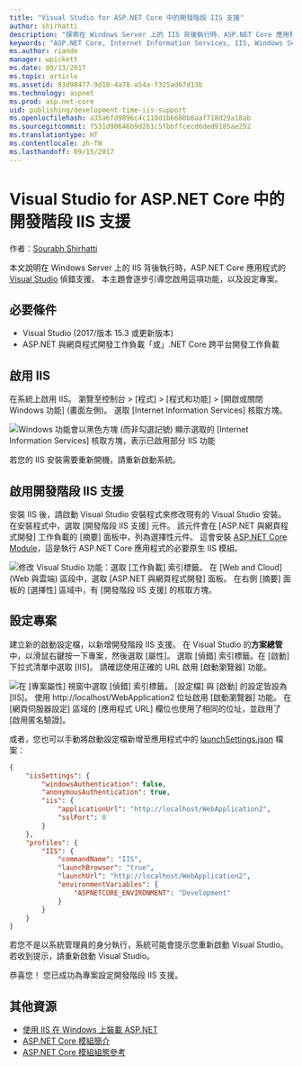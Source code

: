 ```yaml
---
title: "Visual Studio for ASP.NET Core 中的開發階段 IIS 支援"
author: shirhatti
description: "探索在 Windows Server 上的 IIS 背後執行時，ASP.NET Core 應用程式的偵錯支援。"
keywords: "ASP.NET Core, Internet Information Services, IIS, Windows Server, ASP.NET Core Module, 偵錯"
ms.author: riande
manager: wpickett
ms.date: 09/13/2017
ms.topic: article
ms.assetid: 83d98477-9d10-4a78-a54a-f325ad67d13b
ms.technology: aspnet
ms.prod: asp.net-core
uid: publishing/development-time-iis-support
ms.openlocfilehash: a35a6fd9896c4c110d1b6680b6aaf718d29a18ab
ms.sourcegitcommit: f531d90646b9d261c5fbbffcecd6ded9185ae292
ms.translationtype: HT
ms.contentlocale: zh-TW
ms.lasthandoff: 09/15/2017
---
```

# <a name="development-time-iis-support-in-visual-studio-for-aspnet-core"></a>Visual Studio for ASP.NET Core 中的開發階段 IIS 支援

作者：[Sourabh Shirhatti](https://twitter.com/sshirhatti)

本文說明在 Windows Server 上的 IIS 背後執行時，ASP.NET Core 應用程式的 [Visual Studio](https://www.visualstudio.com/vs/) 偵錯支援。 本主題會逐步引導您啟用這項功能，以及設定專案。

## <a name="prerequisites"></a>必要條件

* Visual Studio (2017/版本 15.3 或更新版本)
* ASP.NET 與網頁程式開發工作負載「或」.NET Core 跨平台開發工作負載

## <a name="enable-iis"></a>啟用 IIS

在系統上啟用 IIS。 瀏覽至控制台 > [程式] > [程式和功能] > [開啟或關閉 Windows 功能] (畫面左側)。 選取 [Internet Information Services] 核取方塊。

![Windows 功能會以黑色方塊 (而非勾選記號) 顯示選取的 [Internet Information Services] 核取方塊，表示已啟用部分 IIS 功能](development-time-iis-support/_static/enable_iis.png)

若您的 IIS 安裝需要重新開機，請重新啟動系統。

## <a name="enable-development-time-iis-support"></a>啟用開發階段 IIS 支援

安裝 IIS 後，請啟動 Visual Studio 安裝程式來修改現有的 Visual Studio 安裝。 在安裝程式中，選取 [開發階段 IIS 支援] 元件。 該元件會在 [ASP.NET 與網頁程式開發] 工作負載的 [摘要] 面板中，列為選擇性元件。 這會安裝 [ASP.NET Core Module](xref:fundamentals/servers/aspnet-core-module)，這是執行 ASP.NET Core 應用程式的必要原生 IIS 模組。

![修改 Visual Studio 功能：選取 [工作負載] 索引標籤。 在 [Web and Cloud]\(Web 與雲端\) 區段中，選取 [ASP.NET 與網頁程式開發] 面板。 在右側 [摘要] 面板的 [選擇性] 區域中，有 [開發階段 IIS 支援] 的核取方塊。](development-time-iis-support/_static/development_time_support.png)

## <a name="configure-the-project"></a>設定專案

建立新的啟動設定檔，以新增開發階段 IIS 支援。 在 Visual Studio 的**方案總管**中，以滑鼠右鍵按一下專案，然後選取 [屬性]。 選取 [偵錯] 索引標籤。在 [啟動] 下拉式清單中選取 [IIS]。 請確認使用正確的 URL 啟用 [啟動瀏覽器] 功能。

![在 [專案屬性] 視窗中選取 [偵錯] 索引標籤。 [設定檔] 與 [啟動] 的設定皆設為 [IIS]。 使用 http://localhost/WebApplication2 位址啟用 [啟動瀏覽器] 功能。 在 [網頁伺服器設定] 區域的 [應用程式 URL] 欄位也使用了相同的位址，並啟用了 [啟用匿名驗證]。](development-time-iis-support/_static/project_properties.png)

或者，您也可以手動將啟動設定檔新增至應用程式中的 [launchSettings.json](http://json.schemastore.org/launchsettings) 檔案：

```json
{
    "iisSettings": {
        "windowsAuthentication": false,
        "anonymousAuthentication": true,
        "iis": {
            "applicationUrl": "http://localhost/WebApplication2",
            "sslPort": 0
        }
    },
    "profiles": {
        "IIS": {
            "commandName": "IIS",
            "launchBrowser": "true",
            "launchUrl": "http://localhost/WebApplication2",
            "environmentVariables": {
                "ASPNETCORE_ENVIRONMENT": "Development"
            }
        }
    }
}
```

若您不是以系統管理員的身分執行，系統可能會提示您重新啟動 Visual Studio。 若收到提示，請重新啟動 Visual Studio。

恭喜您！ 您已成功為專案設定開發階段 IIS 支援。 

## <a name="additional-resources"></a>其他資源

* [使用 IIS 在 Windows 上裝載 ASP.NET](xref:publishing/iis)
* [ASP.NET Core 模組簡介](xref:fundamentals/servers/aspnet-core-module)
* [ASP.NET Core 模組組態參考](xref:hosting/aspnet-core-module)

